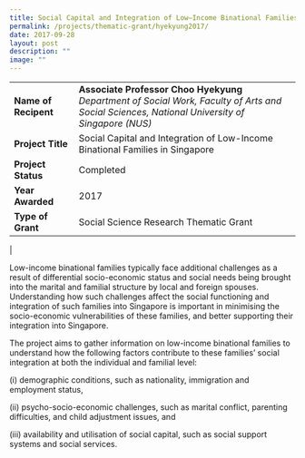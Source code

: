 ```yaml
---
title: Social Capital and Integration of Low–Income Binational Families in Singapore
permalink: /projects/thematic-grant/hyekyung2017/
date: 2017-09-28
layout: post
description: ""
image: ""
---
```

|  |  |
|---|---|
| **Name of Recipent** | **Associate Professor Choo Hyekyung**<br>_Department of Social Work, Faculty of Arts and Social Sciences, National University of Singapore (NUS)_ |
| **Project Title** | Social Capital and Integration of Low-Income Binational Families in Singapore |
| **Project Status** | Completed |
| **Year Awarded** | 2017 |
| **Type of Grant** | Social Science Research Thematic Grant |
|

Low-income binational families typically face additional challenges as a result of differential socio-economic status and social needs being brought into the marital and familial structure by local and foreign spouses. Understanding how such challenges affect the social functioning and integration of such families into Singapore is important in minimising the socio-economic vulnerabilities of these families, and better supporting their integration into Singapore.&nbsp;&nbsp;

The project aims to gather information on low-income binational families to understand how the following factors contribute to these families’ social integration at both the individual and familial level:

(i) demographic conditions, such as nationality, immigration and employment status,&nbsp;

(ii) psycho-socio-economic challenges, such as marital conflict, parenting difficulties, and child adjustment issues, and&nbsp;

(iii) availability and utilisation of social capital, such as social support systems and social services.